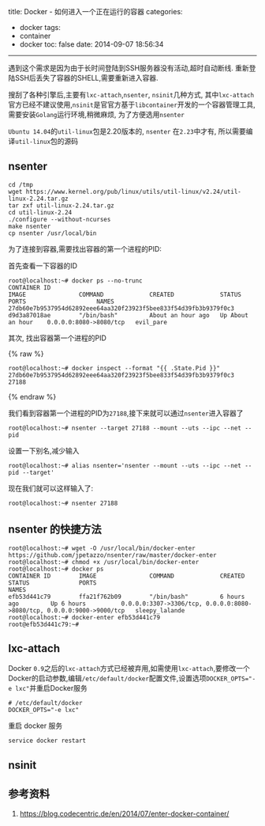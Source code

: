 title: Docker - 如何进入一个正在运行的容器
categories:
  - docker
tags:
  - container
  - docker
toc: false
date: 2014-09-07 18:56:34
---

遇到这个需求是因为由于长时间登陆到SSH服务器没有活动,超时自动断线. 重新登陆SSH后丢失了容器的SHELL,需要重新进入容器.

<!-- more -->

搜刮了各种引擎后,主要有`lxc-attach`,`nsenter`, `nsinit`几种方式, 其中`lxc-attach`官方已经不建议使用,`nsinit`是官官方基于`libcontainer`开发的一个容器管理工具,需要安装`Golang`运行环境,稍微麻烦, 为了方便选用`nsenter`

`Ubuntu 14.04`的`util-linux`包是2.20版本的, `nsenter` 在`2.23`中才有, 所以需要编译`util-linux`包的源码



## nsenter

```
cd /tmp
wget https://www.kernel.org/pub/linux/utils/util-linux/v2.24/util-linux-2.24.tar.gz
tar zxf util-linux-2.24.tar.gz
cd util-linux-2.24
./configure --without-ncurses
make nsenter
cp nsenter /usr/local/bin
```

为了连接到容器,需要找出容器的第一个进程的PID:

首先查看一下容器的ID
```
root@localhost:~# docker ps --no-trunc
CONTAINER ID                                                       IMAGE               COMMAND             CREATED             STATUS              PORTS                    NAMES
27db60e7b9537954d62892eee64aa320f23923f5bee833f54d39fb3b9379f0c3   d9d3a87018ae        "/bin/bash"         About an hour ago   Up About an hour    0.0.0.0:8080->8080/tcp   evil_pare
```

其次, 找出容器第一个进程的PID

{% raw %}
```
root@localhost:~# docker inspect --format "{{ .State.Pid }}" 27db60e7b9537954d62892eee64aa320f23923f5bee833f54d39fb3b9379f0c3
27188
```
{% endraw %}

我们看到容器第一个进程的PID为`27188`,接下来就可以通过`nsenter`进入容器了

```
root@localhost:~# nsenter --target 27188 --mount --uts --ipc --net --pid
```

设置一下别名,减少输入

```
root@localhost:~# alias nsenter='nsenter --mount --uts --ipc --net --pid --target'
```

现在我们就可以这样输入了:

```
root@localhost:~# nsenter 27188
```

## nsenter 的快捷方法

```
root@localhost:~# wget -O /usr/local/bin/docker-enter https://github.com/jpetazzo/nsenter/raw/master/docker-enter
root@localhost:~# chmod +x /usr/local/bin/docker-enter
root@localhost:~# docker ps
CONTAINER ID        IMAGE               COMMAND             CREATED             STATUS              PORTS                                                                    NAMES
efb53d441c79        ffa21f762b09        "/bin/bash"         6 hours ago         Up 6 hours          0.0.0.0:3307->3306/tcp, 0.0.0.0:8080->8080/tcp, 0.0.0.0:9000->9000/tcp   sleepy_lalande
root@localhost:~# docker-enter efb53d441c79
root@efb53d441c79:~#
```

## lxc-attach

Docker `0.9`之后的`lxc-attach`方式已经被弃用,如需使用`lxc-attach`,要修改一个Docker的启动参数,编辑`/etc/default/docker`配置文件,设置选项`DOCKER_OPTS="-e lxc"`并重启Docker服务

```
# /etc/default/docker
DOCKER_OPTS="-e lxc"
```

重启 docker 服务

```
service docker restart
```

## nsinit


## 参考资料

1. https://blog.codecentric.de/en/2014/07/enter-docker-container/